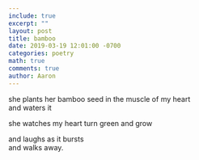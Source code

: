 ```yaml
---
include: true
excerpt: ""
layout: post
title: bamboo
date: 2019-03-19 12:01:00 -0700
categories: poetry 
math: true
comments: true
author: Aaron
---
```



she plants her bamboo seed in the muscle of my heart  
and waters it  

she watches my heart turn green and grow  

and laughs as it bursts  
and walks away.